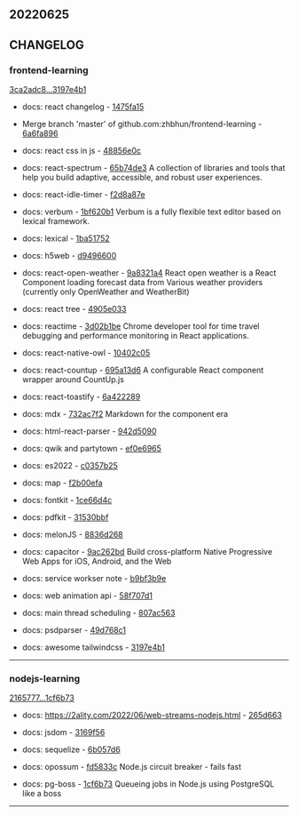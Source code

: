 ## 20220625

## CHANGELOG

### frontend-learning

[3ca2adc8...3197e4b1](https://github.com/zhbhun/frontend-learning/compare/3ca2adc8...3197e4b1)

* docs: react changelog - [1475fa15](https://github.com/zhbhun/frontend-learning/commit/1475fa1523ca1e24542bbaa754d1fe3f9eb9ed9e)
* Merge branch 'master' of github.com:zhbhun/frontend-learning - [6a6fa896](https://github.com/zhbhun/frontend-learning/commit/6a6fa8964daae5cc6a457fd220843ce86071a05b)
* docs: react css in js - [48856e0c](https://github.com/zhbhun/frontend-learning/commit/48856e0c6af5bfc877a2403f5ab02e6b3937048d)
* docs: react-spectrum - [65b74de3](https://github.com/zhbhun/frontend-learning/commit/65b74de3687561e3cae999d4d5c8a2490ddfe5f3)
    A collection of libraries and tools that help you build adaptive, accessible, and robust user experiences.
    

* docs: react-idle-timer - [f2d8a87e](https://github.com/zhbhun/frontend-learning/commit/f2d8a87e20a50ea2ac97b743c556c19508eab16d)
* docs: verbum - [1bf620b1](https://github.com/zhbhun/frontend-learning/commit/1bf620b14641ffec026bfc0e6fb65f1e1923e3bd)
    Verbum is a fully flexible text editor based on lexical framework.
    

* docs: lexical - [1ba51752](https://github.com/zhbhun/frontend-learning/commit/1ba51752744082c2bc9b5157f9f256642ac96c98)
* docs: h5web - [d9496600](https://github.com/zhbhun/frontend-learning/commit/d949660059e8b4d10539ce9573d5188b76841134)
* docs: react-open-weather - [9a8321a4](https://github.com/zhbhun/frontend-learning/commit/9a8321a44413f794bd19484703879a1483cec549)
    React open weather is a React Component loading forecast data from Various weather providers (currently only OpenWeather and WeatherBit)
    

* docs: react tree - [4905e033](https://github.com/zhbhun/frontend-learning/commit/4905e033183567d00de234aff941d9878ca265f0)
* docs: reactime - [3d02b1be](https://github.com/zhbhun/frontend-learning/commit/3d02b1be2a442f314e0ed268d322bd3bd0aa24f0)
    Chrome developer tool for time travel debugging and performance monitoring in React applications.
    

* docs: react-native-owl - [10402c05](https://github.com/zhbhun/frontend-learning/commit/10402c05723d019c530f5077af132225470eaa46)
* docs: react-countup - [695a13d6](https://github.com/zhbhun/frontend-learning/commit/695a13d692cbd9360fe0dda3cebd7be5e2ea06d3)
    A configurable React component wrapper around CountUp.js
    

* docs: react-toastify - [6a422289](https://github.com/zhbhun/frontend-learning/commit/6a4222897540163bbedfca1b6ca7ebc1ae538daf)
* docs: mdx - [732ac7f2](https://github.com/zhbhun/frontend-learning/commit/732ac7f22e2b7028a878f8b3b966b28ae4ce37db)
    Markdown for the component era
    

* docs: html-react-parser - [942d5090](https://github.com/zhbhun/frontend-learning/commit/942d5090357169a32df672caf62ed13761b074bf)
* docs: qwik and partytown - [ef0e6965](https://github.com/zhbhun/frontend-learning/commit/ef0e6965aafee29e64df272fd15026f24b9d115f)
* docs: es2022 - [c0357b25](https://github.com/zhbhun/frontend-learning/commit/c0357b2534678122ca97b0e7d568d44749f5b1e1)
* docs: map - [f2b00efa](https://github.com/zhbhun/frontend-learning/commit/f2b00efa9711843404675c0d175a1cc4b54f1f5e)
* docs: fontkit - [1ce66d4c](https://github.com/zhbhun/frontend-learning/commit/1ce66d4cfb96621ae78f0be9d8004ff8d8ad346c)
* docs: pdfkit - [31530bbf](https://github.com/zhbhun/frontend-learning/commit/31530bbfdf924f3b717d4c78daaef2750876ffae)
* docs: melonJS - [8836d268](https://github.com/zhbhun/frontend-learning/commit/8836d268fabf02010debabd45529427d5b9a1340)
* docs: capacitor - [9ac262bd](https://github.com/zhbhun/frontend-learning/commit/9ac262bda482b7b6dee10f18586c5b1ae577c0b4)
    Build cross-platform Native Progressive Web Apps for iOS, Android, and the Web
    

* docs: service workser note - [b9bf3b9e](https://github.com/zhbhun/frontend-learning/commit/b9bf3b9e38f1a4f55410d701f8ef45f84990f845)
* docs: web animation api - [58f707d1](https://github.com/zhbhun/frontend-learning/commit/58f707d11351cd6dca974985e784b9ba7afc6144)
* docs: main thread scheduling - [807ac563](https://github.com/zhbhun/frontend-learning/commit/807ac5631145b80818804c2be604bf78d76b6b53)
* docs: psdparser - [49d768c1](https://github.com/zhbhun/frontend-learning/commit/49d768c160ea8892922fb229ae4d361466c94d4a)
* docs: awesome tailwindcss - [3197e4b1](https://github.com/zhbhun/frontend-learning/commit/3197e4b13c10fe989651704350025b3b92027efa)

---

### nodejs-learning

[2165777...1cf6b73](https://github.com/zhbhun/nodejs-learning/compare/2165777...1cf6b73)

* docs: https://2ality.com/2022/06/web-streams-nodejs.html - [265d663](https://github.com/zhbhun/nodejs-learning/commit/265d663bfba3d0c21a0a2dc9974349401e6f9ad1)
* docs: jsdom - [3169f56](https://github.com/zhbhun/nodejs-learning/commit/3169f56cc6a2fce01c8b32d7ee2404ad3e820840)
* docs: sequelize - [6b057d6](https://github.com/zhbhun/nodejs-learning/commit/6b057d6666136ac2b1791fa95ed1ca64079cea9a)
* docs: opossum - [fd5833c](https://github.com/zhbhun/nodejs-learning/commit/fd5833c69d53f795c015a55ea17d98be3df19aa6)
    Node.js circuit breaker - fails fast
    

* docs:  pg-boss - [1cf6b73](https://github.com/zhbhun/nodejs-learning/commit/1cf6b734801fc7901b9becf36335571a04cbd7e3)
    Queueing jobs in Node.js using PostgreSQL like a boss
    


---

